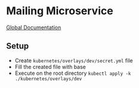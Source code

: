 # Mailing Microservice

[Global Documentation](https://doc-goodfood-ymt.notion.site/API-Documentation-79d18341ef67437cb9c5c7c71af84658?pvs=4)

## Setup

- Create `kubernetes/overlays/dev/secret.yml` file
- Fill the created file with base
- Execute on the root directory `kubectl apply -k ./kubernetes/overlays/dev`
